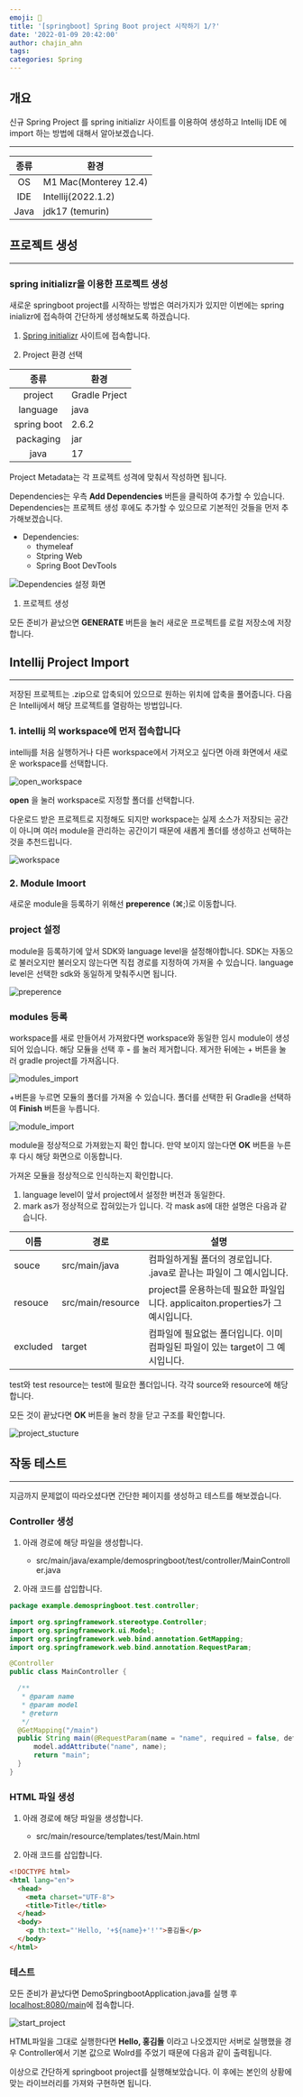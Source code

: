 ```yaml
---
emoji: 👻
title: '[springboot] Spring Boot project 시작하기 1/?'
date: '2022-01-09 20:42:00'
author: chajin_ahn
tags: 
categories: Spring
---
```


## 개요

신규 Spring Project 를 spring initializr 사이트를 이용하여 생성하고 Intellij IDE 에 import 하는 방법에 대해서 알아보겠습니다.

---

| 종류   | 환경                     |
| :---: | ----------------------- |
| OS    | M1 Mac(Monterey 12.4)   |
| IDE   | Intellij(2022.1.2)      |
| Java  | jdk17 (temurin)         |

## 프로젝트 생성

---

### spring initializr을 이용한 프로젝트 생성

새로운 springboot project를 시작하는 방법은 여러가지가 있지만 이번에는 spring inializr에 접속하여 간단하게 생성해보도록 하겠습니다.

1. [Spring initializr](https://start.spring.io/) 사이트에 접속합니다.

2. Project 환경 선택

| 종류         | 환경           |
| :---:       | -----         |
| project     | Gradle Prject |
| language    | java          |
| spring boot | 2.6.2         |
| packaging   | jar           |
| java        | 17            |

Project Metadata는 각 프로젝트 성격에 맞춰서 작성하면 됩니다.

Dependencies는 우측 __Add Dependencies__ 버튼을 클릭하여 추가할 수 있습니다. Dependencies는 프로젝트 생성 후에도 추가할 수 있으므로 기본적인 것들을 먼저 추가해보겠습니다.

- Dependencies:
  - thymeleaf
  - Stpring Web
  - Spring Boot DevTools

![Dependencies 설정 화면](./11-start-initializr.png)

1. 프로젝트 생성

모든 준비가 끝났으면 __GENERATE__ 버튼을 눌러 새로운 프로젝트를 로컬 저장소에 저장합니다.

## Intellij Project Import

---

저장된 프로젝트는 .zip으로 압축되어 있으므로 원하는 위치에 압축을 풀어줍니다. 다음은 Intellij에서 해당 프로젝트를 열람하는 방법입니다.

### 1. intellij 의 workspace에 먼저 접속합니다

intellij를 처음 실행하거나 다른 workspace에서 가져오고 싶다면 아래 화면에서 새로운 workspace를 선택합니다.

![open_workspace](./12-open_workspace.png)

__open__ 을 눌러 workspace로 지정할 폴더를 선택합니다.

다운로드 받은 프로젝트로 지정해도 되지만 workspace는 실제 소스가 저장되는 공간이 아니며 여러 module을 관리하는 공간이기 때문에 새롭게 폴더를 생성하고 선택하는 것을 추천드립니다.

![workspace](./13-workspace.png)

### 2. Module Imoort

새로운 module을 등록하기 위해선 __preperence__ (⌘;)로 이동합니다.

### project 설정

module을 등록하기에 앞서 SDK와 language level을 설정해야합니다.
SDK는 자동으로 불러오지만 불러오지 않는다면 직접 경로를 지정하여 가져올 수 있습니다.
language level은 선택한 sdk와 동일하게 맞춰주시면 됩니다.

![preperence](./14-preperence.png)

### modules 등록

workspace를 새로 만들어서 가져왔다면 workspace와 동일한 임시 module이 생성되어 있습니다.
해당 모듈을 선택 후 __-__ 를 눌러 제거합니다. 제거한 뒤에는 + 버튼을 눌러 gradle project를 가져옵니다.

![modules_import](./15-module.png)

+버튼을 누르면 모듈의 폴더를 가져올 수 있습니다. 폴더를 선택한 뒤 Gradle을 선택하여 __Finish__ 버튼을 누릅니다.

![module_import](./16-import_module.png)

module을 정상적으로 가져왔는지 확인 합니다. 만약 보이지 않는다면 __OK__ 버튼을 누른 후 다시 해당 화면으로 이동합니다.

가져온 모듈을 정상적으로 인식하는지 확인합니다.

1. language level이 앞서 project에서 설정한 버전과 동일한다.
2. mark as가 정상적으로 잡혀있는가 입니다. 각 mask as에 대한 설명은 다음과 같습니다.

|이름|경로|설명|
|---|---------------|----|
|souce|src/main/java|컴파일하게될 폴더의 경로입니다. .java로 끝나는 파일이 그 예시입니다.|
|resouce|src/main/resource|project를 운용하는데 필요한 파일입니다. applicaiton.properties가 그 예시입니다.|
|excluded|target|컴파일에 필요없는 폴더입니다. 이미 컴파일된 파일이 있는 target이 그 예시입니다.|

test와 test resource는 test에 필요한 폴더입니다. 각각 source와 resource에 해당합니다.

모든 것이 끝났다면 __OK__ 버튼을 눌러 창을 닫고 구조를 확인합니다.

![project_stucture](./17-structure.jpeg)

## 작동 테스트

---

지금까지 문제없이 따라오셨다면 간단한 페이지를 생성하고 테스트를 해보겠습니다.

### Controller 생성

1. 아래 경로에 해당 파일을 생성합니다.
    - src/main/java/example/demospringboot/test/controller/MainController.java


2. 아래 코드를 삽입합니다.

  ``` java
package example.demospringboot.test.controller;

import org.springframework.stereotype.Controller;
import org.springframework.ui.Model;
import org.springframework.web.bind.annotation.GetMapping;
import org.springframework.web.bind.annotation.RequestParam;

@Controller
public class MainController {

    /**
     * @param name
     * @param model
     * @return
     */
    @GetMapping("/main")
    public String main(@RequestParam(name = "name", required = false, defaultValue = "Wolrd") String name, Model model){
        model.addAttribute("name", name);
        return "main";
    }
}
```

### HTML 파일 생성

1. 아래 경로에 해당 파일을 생성합니다.
    - src/main/resource/templates/test/Main.html

2. 아래 코드를 삽입합니다.

```html
<!DOCTYPE html>
<html lang="en">
  <head>
    <meta charset="UTF-8">
    <title>Title</title>
  </head>
  <body>
    <p th:text="'Hello, '+${name}+'!'">홍김돌</p>
  </body>
</html>
```

### 테스트

모든 준비가 끝났다면 DemoSpringbootApplication.java를 실행 후 [localhost:8080/main](localhost:8080/main)에 접속합니다.

![start_project](./18-runapplication.png)

HTML파일을 그대로 실행한다면 __Hello, 홍김돌__ 이라고 나오겠지만 서버로 실행했을 경우 Controller에서 기본 값으로 Wolrd를 주었기 때문에 다음과 같이 출력됩니다.

이상으로 간단하게 springboot project를 실행해보았습니다. 이 후에는 본인의 상황에 맞는 라이브러리를 가져와 구현하면 됩니다.

```toc
```